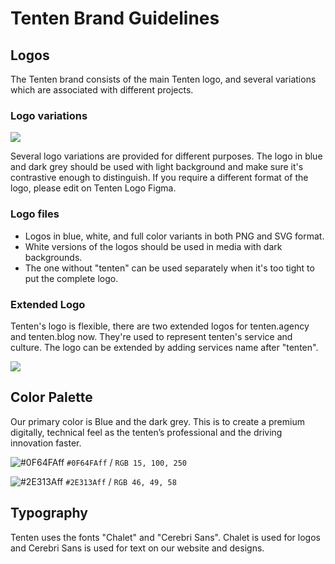 # Tenten Brand Guidelines

## Logos
The Tenten brand consists of the main Tenten logo, and several variations which are associated with different projects.

### Logo variations

![](https://s3.tenten.co/share/Frame-620.jpg)

Several logo variations are provided for different purposes. The logo in blue and dark grey should be used with light background and make sure it's contrastive enough to distinguish. If you require a different format of the logo, please edit on Tenten Logo Figma.

### Logo files 
<ul>
<li>Logos in blue, white, and full color variants in both PNG and SVG format.</li>
<li>White versions of the logos should be used in media with dark backgrounds.</li>
<li>The one without "tenten" can be used separately when it's too tight to put the complete logo.</li>
</ul>

### Extended Logo

Tenten's logo is flexible, there are two extended logos for tenten.agency and tenten.blog now. They're used to represent tenten's service and culture. The logo can be extended by adding services name after "tenten".

![](https://s3.tenten.co/share/Frame-624-1-.png)



## Color Palette
Our primary color is Blue and the dark grey. This is to create a premium digitally, technical feel as the tenten’s professional and the driving innovation faster.

![#0F64FAff](https://placehold.it/100x50/0F64FAff/000000?text=+) `#0F64FAff` / `RGB 15, 100, 250`

![#2E313Aff](https://placehold.it/100x50/2E313Aff/000000?text=+) `#2E313Aff` / `RGB 46, 49, 58`

## Typography
Tenten uses the fonts "Chalet" and "Cerebri Sans". Chalet is used for logos and Cerebri Sans is used for text on our website and designs.



